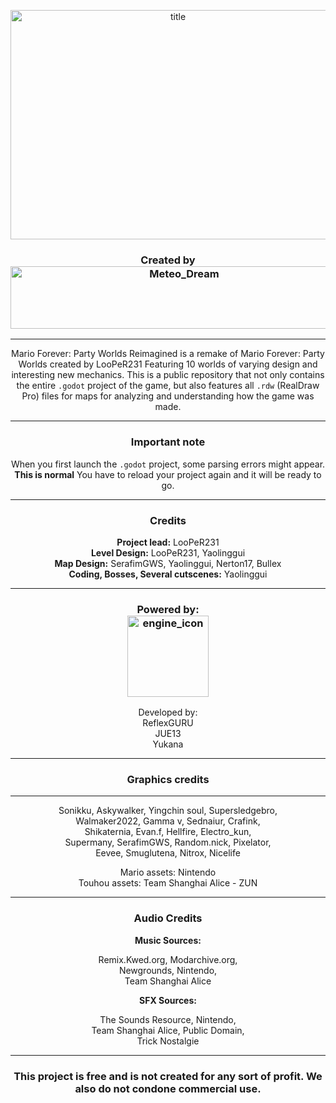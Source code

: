 <p align=center>
  <img width="520" height="367" alt="title" src="https://github.com/user-attachments/assets/aad31e00-92a4-42b5-a9bb-cb7d6f303ee3" align=center />
</p>

<h3 align=center>
  Created by<br/> <img width="540" height="100" alt="Meteo_Dream" src="https://github.com/user-attachments/assets/a669d7bf-a038-4cba-ba6e-761aba896a11" />
</h3>

------------

<div align=center>
  
Mario Forever: Party Worlds Reimagined is a remake of Mario Forever: Party Worlds created by LooPeR231 Featuring 10 worlds of varying design and interesting new mechanics. This is a public repository that not only contains the entire `.godot` project of the game, but also features all `.rdw` (RealDraw Pro) files for maps for analyzing and understanding how the game was made.

</div>

------------

<h3 align=center>
  Important note
</h3>

<div align=center>
  
  When you first launch the `.godot` project, some parsing errors might appear. **This is normal** You have to reload your project again and it will be ready to go.
  
</div>

------------

<h3 align=center>
  Credits
</h3>

<div align=center>
  
**Project lead:** LooPeR231<br/>
**Level Design:** LooPeR231, Yaolinggui<br/>
**Map Design:** SerafimGWS, Yaolinggui, Nerton17, Bullex<br/>
**Coding, Bosses, Several cutscenes:** Yaolinggui<br/>

</div>

------------

<h3 align=center>
  Powered by:<br/> <img width="130" height="130" alt="engine_icon" src="https://github.com/user-attachments/assets/6cb19226-8237-4860-9ce4-429505530b07" />
</h3>

<div align=center>
  Developed by:<br/>
  ReflexGURU<br/>
  JUE13<br/>
  Yukana
</div>

------------

<h3 align=center>
  Graphics credits
</h3> 

------------

<div align=center>
  
Sonikku, Askywalker, Yingchin soul, Supersledgebro,<br/>
Walmaker2022, Gamma v, Sednaiur, Crafink,<br/>
Shikaternia, Evan.f, Hellfire, Electro_kun,<br/>
Supermany, SerafimGWS, Random.nick, Pixelator,<br/>
Eevee, Smuglutena, Nitrox, Nicelife

Mario assets: Nintendo<br/>
Touhou assets: Team Shanghai Alice - ZUN

</div>

------------

<h3 align=center>
  Audio Credits
</h3>

<div align=center>
  
**Music Sources:**

Remix.Kwed.org, Modarchive.org,<br/>
Newgrounds, Nintendo,<br/>
Team Shanghai Alice

**SFX Sources:**

The Sounds Resource, Nintendo,<br/>
Team Shanghai Alice, Public Domain,<br/>
Trick Nostalgie

</div>

------------

<h3 align=center>
  This project is free and is not created for any sort of profit. We also do not condone commercial use.
</h3>

